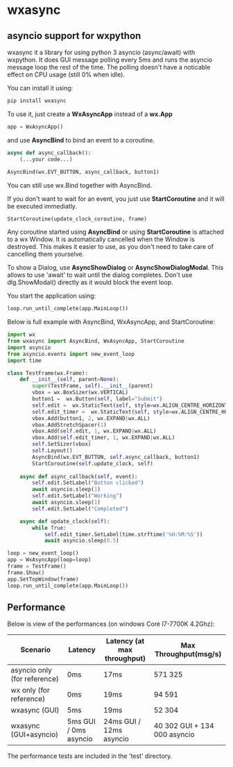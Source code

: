 # wxasync
## asyncio support for wxpython

wxasync it a library for using python 3 asyncio (async/await) with wxpython.
 It does GUI message polling every 5ms and runs the asyncio message loop the rest of the time. 
 The polling doesn't have a noticable effect on CPU usage (still 0% when idle). 
 
You can install it using: 
```sh
pip install wxasync
```

To use it, just create a **WxAsyncApp** instead of a **wx.App**

```python
app = WxAsyncApp()
```

and use **AsyncBind** to bind an event to a coroutine. 
```python
async def async_callback():
    (...your code...)
    
AsyncBind(wx.EVT_BUTTON, async_callback, button1)
```
You can still use wx.Bind together with AsyncBind.

If you don't want to wait for an event, you just use **StartCoroutine** and it will be executed immediatly. 
```
StartCoroutine(update_clock_coroutine, frame)
```
Any coroutine started using **AsyncBind** or using **StartCoroutine** is attached to a wx Window. It is automatically cancelled when the Window is destroyed. This makes it easier to use, as you don't need to take care of cancelling them yourselve. 

To show a Dialog, use **AsyncShowDialog** or **AsyncShowDialogModal**. This allows
to use 'await' to wait until the dialog completes. Don't use dlg.ShowModal() directly as it would block the event loop.

You start the application using:
```python
loop.run_until_complete(app.MainLoop())
```

Below is full example with AsyncBind, WxAsyncApp, and StartCoroutine:

```python
import wx
from wxasync import AsyncBind, WxAsyncApp, StartCoroutine
import asyncio
from asyncio.events import new_event_loop
import time

class TestFrame(wx.Frame):
    def __init__(self, parent=None):
        super(TestFrame, self).__init__(parent)
        vbox = wx.BoxSizer(wx.VERTICAL)
        button1 =  wx.Button(self, label="Submit")
        self.edit =  wx.StaticText(self, style=wx.ALIGN_CENTRE_HORIZONTAL|wx.ST_NO_AUTORESIZE)
        self.edit_timer =  wx.StaticText(self, style=wx.ALIGN_CENTRE_HORIZONTAL|wx.ST_NO_AUTORESIZE)
        vbox.Add(button1, 2, wx.EXPAND|wx.ALL)
        vbox.AddStretchSpacer(1)
        vbox.Add(self.edit, 1, wx.EXPAND|wx.ALL)
        vbox.Add(self.edit_timer, 1, wx.EXPAND|wx.ALL)
        self.SetSizer(vbox)
        self.Layout()
        AsyncBind(wx.EVT_BUTTON, self.async_callback, button1)
        StartCoroutine(self.update_clock, self)
        
    async def async_callback(self, event):
        self.edit.SetLabel("Button clicked")
        await asyncio.sleep(1)
        self.edit.SetLabel("Working")
        await asyncio.sleep(1)
        self.edit.SetLabel("Completed")

    async def update_clock(self):
        while True:
            self.edit_timer.SetLabel(time.strftime('%H:%M:%S'))
            await asyncio.sleep(0.5)

loop = new_event_loop()
app = WxAsyncApp(loop=loop)
frame = TestFrame()
frame.Show()
app.SetTopWindow(frame)
loop.run_until_complete(app.MainLoop())
```

## Performance

Below is view of the performances (on windows Core I7-7700K 4.2Ghz):

| Scenario      |Latency  |  Latency (at max throughput)| Max Throughput(msg/s) |
| ------------- |--------------|---------------------------------|-------------|
| asyncio only (for reference)  |0ms             |17ms                               |571 325|
| wx only (for reference)       |0ms             |19ms                               |94 591|
| wxasync (GUI) | 5ms            |19ms                               |52 304|
| wxasync (GUI+asyncio)| 5ms GUI / 0ms asyncio |24ms GUI / 12ms asyncio |40 302 GUI + 134 000 asyncio|


The performance tests are included in the 'test' directory.
